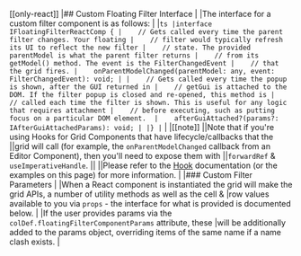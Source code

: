 [[only-react]]
|## Custom Floating Filter Interface
|
|The interface for a custom filter component is as follows:
|
|```ts
|interface IFloatingFilterReactComp {
|    // Gets called every time the parent filter changes. Your floating
|    // filter would typically refresh its UI to reflect the new filter
|    // state. The provided parentModel is what the parent filter returns
|    // from its getModel() method. The event is the FilterChangedEvent
|    // that the grid fires.
|    onParentModelChanged(parentModel: any, event: FilterChangedEvent): void;
|
|    // Gets called every time the popup is shown, after the GUI returned in
|    // getGui is attached to the DOM. If the filter popup is closed and re-opened, this method is
|    // called each time the filter is shown. This is useful for any logic that requires attachment
|    // before executing, such as putting focus on a particular DOM element. 
|    afterGuiAttached?(params?: IAfterGuiAttachedParams): void;
|
|}
|```
|
|[[note]]
||Note that if you're using Hooks for Grid Components that have lifecycle/callbacks that the
||grid will call (for example, the `onParentModelChanged` callback from an Editor Component), then you'll need to expose them with
||`forwardRef` & `useImperativeHandle`.
||
||Please refer to the [Hook](/react-hooks/) documentation (or the examples on this page) for more information.
|
|### Custom Filter Parameters
|
|When a React component is instantiated the grid will make the grid APIs, a number of utility methods as well as the cell &
|row values available to you via `props` - the interface for what is provided is documented below.
|
|If the user provides params via the `colDef.floatingFilterComponentParams` attribute, these
|will be additionally added to the params object, overriding items of the same name if a name clash exists.
|
